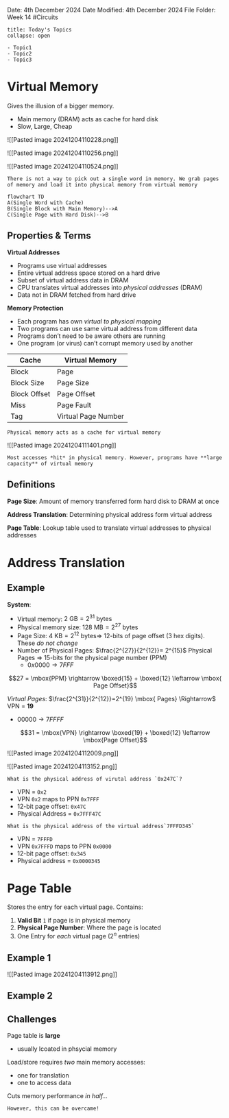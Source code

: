 Date: 4th December 2024
Date Modified: 4th December 2024
File Folder: Week 14
#Circuits

```ad-abstract
title: Today's Topics
collapse: open

- Topic1
- Topic2
- Topic3

```

# Virtual Memory

Gives the illusion of a bigger memory. 
- Main memory (DRAM) acts as cache for hard disk
- Slow, Large, Cheap

![[Pasted image 20241204110228.png]]

![[Pasted image 20241204110256.png]]

![[Pasted image 20241204110524.png]]
```ad-warning
There is not a way to pick out a single word in memory. We grab pages of memory and load it into physical memory from virtual memory
```

```mermaid
flowchart TD
A(Single Word with Cache)
B(Single Block with Main Memory)-->A
C(Single Page with Hard Disk)-->B
```

## Properties & Terms

**Virtual Addresses**
- Programs use virtual addresses
- Entire virtual address space stored on a hard drive
- Subset of virtual address data in DRAM
- CPU translates virtual addresses into *physical addresses* (DRAM)
- Data not in DRAM fetched from hard drive

**Memory Protection**
- Each program has own *virtual to physical mapping*
- Two programs can use same virtual address from different data
- Programs don’t need to be aware others are running
- One program (or virus) can’t corrupt memory used by another

| Cache        | Virtual Memory      |
| ------------ | ------------------- |
| Block        | Page                |
| Block Size   | Page Size           |
| Block Offset | Page Offset         |
| Miss         | Page Fault          |
| Tag          | Virtual Page Number |
```ad-important
Physical memory acts as a cache for virtual memory
```

![[Pasted image 20241204111401.png]]
```ad-note
Most accesses *hit* in physical memory. However, programs have **large capacity** of virtual memory
```

## Definitions

**Page Size**: Amount of memory transferred form hard disk to DRAM at once

**Address Translation**: Determining physical address form virtual address

**Page Table**: Lookup table used to translate virtual addresses to physical addresses
# Address Translation

## Example

**System**:
- Virtual memory: $2 \mbox{ GB} = 2^{31} \mbox{ bytes}$
- Physical memory size: $128 \mbox{ MB} = 2^{27} \mbox{ bytes}$
- Page Size: $4 \mbox{ KB} = 2^{12} \mbox{ bytes} \Rightarrow$ 12-bits of page offset (3 hex digits). These *do not change*
- Number of Physical Pages: $\frac{2^{27}}{2^{12}}= 2^{15}$ Physical Pages $\Rightarrow$ 15-bits for the physical page number (PPM)
	- $0x0000 \rightarrow 7FFF$

$$27 = \mbox{PPM} \rightarrow \boxed{15} + \boxed{12} \leftarrow \mbox{ Page Offset}$$

*Virtual Pages*: $\frac{2^{31}}{2^{12}}=2^{19} \mbox{ Pages} \Rightarrow$ VPN = **19**
- $00000 \rightarrow 7FFFF$

$$31 = \mbox{VPN} \rightarrow \boxed{19} + \boxed{12} \leftarrow \mbox{Page Offset}$$


![[Pasted image 20241204112009.png]]

![[Pasted image 20241204113152.png]]

```ad-question
What is the physical address of virutal address `0x247C`?
```

- VPN = `0x2`
- VPN `0x2` maps to PPN `0x7FFF`
- 12-bit page offset: `0x47C`
- Physical Address = `0x7FFF47C`

```ad-question
What is the physical address of the virtual address`7FFFD345`
```

- VPN = `7FFFD`
- VPN `0x7FFFD` maps to PPN `0x0000`
- 12-bit page offset: `0x345`
- Physical address = `0x0000345`

# Page Table

Stores the entry for each virtual page. Contains:
1. **Valid Bit** `1` if page is in physical memory
2. **Physical Page Number**: Where the page is located
3. One Entry for *each* virtual page ($2^n$ entries)

## Example 1

![[Pasted image 20241204113912.png]]
## Example 2

## Challenges

Page table is **large**
- usually lcoated in phsycial memory

Load/store requires *two* main memory accesses:
- one for translation
- one to access data

Cuts memory performance *in half…*

```ad-note
However, this can be overcame!
```







